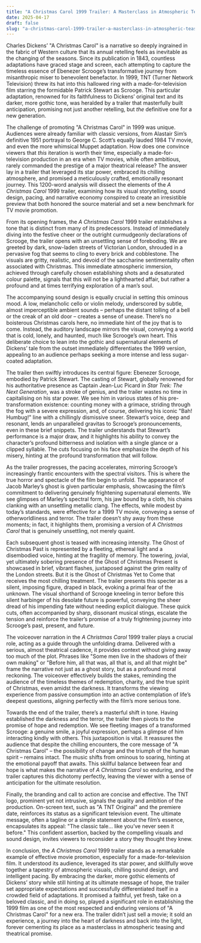 ```yaml
---
title: "A Christmas Carol 1999 Trailer: A Masterclass in Atmospheric Teasing and Theatrical Promise"
date: 2025-04-17
draft: false
slug: "a-christmas-carol-1999-trailer-a-masterclass-in-atmospheric-teasing-and-theatrical-promise" 
---
```


Charles Dickens’ "A Christmas Carol" is a narrative so deeply ingrained in the fabric of Western culture that its annual retelling feels as inevitable as the changing of the seasons. Since its publication in 1843, countless adaptations have graced stage and screen, each attempting to capture the timeless essence of Ebenezer Scrooge’s transformative journey from misanthropic miser to benevolent benefactor. In 1999, TNT (Turner Network Television) threw its hat into this hallowed ring with a made-for-television film starring the formidable Patrick Stewart as Scrooge. This particular adaptation, renowned for its faithfulness to Dickens’ original text and its darker, more gothic tone, was heralded by a trailer that masterfully built anticipation, promising not just another retelling, but *the* definitive one for a new generation.

The challenge of promoting "A Christmas Carol" in 1999 was unique. Audiences were already familiar with classic versions, from Alastair Sim’s definitive 1951 portrayal to George C. Scott’s equally lauded 1984 TV movie, and even the more whimsical Muppet adaptation. How does one convince viewers that *this* iteration is worth their time, especially a made-for-television production in an era when TV movies, while often ambitious, rarely commanded the prestige of a major theatrical release? The answer lay in a trailer that leveraged its star power, embraced its chilling atmosphere, and promised a meticulously crafted, emotionally resonant journey. This 1200-word analysis will dissect the elements of the *A Christmas Carol* 1999 trailer, examining how its visual storytelling, sound design, pacing, and narrative economy conspired to create an irresistible preview that both honored the source material and set a new benchmark for TV movie promotion.

From its opening frames, the *A Christmas Carol* 1999 trailer establishes a tone that is distinct from many of its predecessors. Instead of immediately diving into the festive cheer or the outright curmudgeonly declarations of Scrooge, the trailer opens with an unsettling sense of foreboding. We are greeted by dark, snow-laden streets of Victorian London, shrouded in a pervasive fog that seems to cling to every brick and cobblestone. The visuals are gritty, realistic, and devoid of the saccharine sentimentality often associated with Christmas. This immediate atmospheric immersion, achieved through carefully chosen establishing shots and a desaturated colour palette, signals that this will not be a lighthearted affair, but rather a profound and at times terrifying exploration of a man’s soul.

The accompanying sound design is equally crucial in setting this ominous mood. A low, melancholic cello or violin melody, underscored by subtle, almost imperceptible ambient sounds – perhaps the distant tolling of a bell or the creak of an old door – creates a sense of unease. There’s no boisterous Christmas carols here, no immediate hint of the joy that is to come. Instead, the auditory landscape mirrors the visual, conveying a world that is cold, lonely, and haunted, much like Scrooge’s own heart. This deliberate choice to lean into the gothic and supernatural elements of Dickens’ tale from the outset immediately differentiates the 1999 version, appealing to an audience perhaps seeking a more intense and less sugar-coated adaptation.

The trailer then swiftly introduces its central figure: Ebenezer Scrooge, embodied by Patrick Stewart. The casting of Stewart, globally renowned for his authoritative presence as Captain Jean-Luc Picard in *Star Trek: The Next Generation*, was a stroke of genius, and the trailer wastes no time in capitalising on his star power. We see him in various states of his pre-transformation existence: counting money with a grimace, striding through the fog with a severe expression, and, of course, delivering his iconic "Bah! Humbug!" line with a chillingly dismissive sneer. Stewart’s voice, deep and resonant, lends an unparalleled gravitas to Scrooge’s pronouncements, even in these brief snippets. The trailer understands that Stewart’s performance is a major draw, and it highlights his ability to convey the character’s profound bitterness and isolation with a single glance or a clipped syllable. The cuts focusing on his face emphasize the depth of his misery, hinting at the profound transformation that will follow.

As the trailer progresses, the pacing accelerates, mirroring Scrooge’s increasingly frantic encounters with the spectral visitors. This is where the true horror and spectacle of the film begin to unfold. The appearance of Jacob Marley’s ghost is given particular emphasis, showcasing the film’s commitment to delivering genuinely frightening supernatural elements. We see glimpses of Marley’s spectral form, his jaw bound by a cloth, his chains clanking with an unsettling metallic clang. The effects, while modest by today’s standards, were effective for a 1999 TV movie, conveying a sense of otherworldliness and terror. The trailer doesn’t shy away from these moments; in fact, it highlights them, promising a version of *A Christmas Carol* that is genuinely unsettling, not merely quaint.

Each subsequent ghost is teased with increasing intensity. The Ghost of Christmas Past is represented by a fleeting, ethereal light and a disembodied voice, hinting at the fragility of memory. The towering, jovial, yet ultimately sobering presence of the Ghost of Christmas Present is showcased in brief, vibrant flashes, juxtaposed against the grim reality of the London streets. But it is the Ghost of Christmas Yet to Come that receives the most chilling treatment. The trailer presents this specter as a silent, imposing figure, draped in black, evoking a primal fear of the unknown. The visual shorthand of Scrooge kneeling in terror before this silent harbinger of his desolate future is powerful, conveying the sheer dread of his impending fate without needing explicit dialogue. These quick cuts, often accompanied by sharp, dissonant musical stings, escalate the tension and reinforce the trailer’s promise of a truly frightening journey into Scrooge’s past, present, and future.

The voiceover narration in the *A Christmas Carol* 1999 trailer plays a crucial role, acting as a guide through the unfolding drama. Delivered with a serious, almost theatrical cadence, it provides context without giving away too much of the plot. Phrases like "Some men live in the shadows of their own making" or "Before him, all that was, all that is, and all that might be" frame the narrative not just as a ghost story, but as a profound moral reckoning. The voiceover effectively builds the stakes, reminding the audience of the timeless themes of redemption, charity, and the true spirit of Christmas, even amidst the darkness. It transforms the viewing experience from passive consumption into an active contemplation of life’s deepest questions, aligning perfectly with the film’s more serious tone.

Towards the end of the trailer, there’s a masterful shift in tone. Having established the darkness and the terror, the trailer then pivots to the promise of hope and redemption. We see fleeting images of a transformed Scrooge: a genuine smile, a joyful expression, perhaps a glimpse of him interacting kindly with others. This juxtaposition is vital. It reassures the audience that despite the chilling encounters, the core message of "A Christmas Carol" – the possibility of change and the triumph of the human spirit – remains intact. The music shifts from ominous to soaring, hinting at the emotional payoff that awaits. This skillful balance between fear and hope is what makes the narrative of *A Christmas Carol* so enduring, and the trailer captures this dichotomy perfectly, leaving the viewer with a sense of anticipation for the ultimate resolution.

Finally, the branding and call to action are concise and effective. The TNT logo, prominent yet not intrusive, signals the quality and ambition of the production. On-screen text, such as "A TNT Original" and the premiere date, reinforces its status as a significant television event. The ultimate message, often a tagline or a simple statement about the film’s essence, encapsulates its appeal: "The classic tale… like you’ve never seen it before." This confident assertion, backed by the compelling visuals and sound design, invites viewers to reconsider a story they thought they knew.

In conclusion, the *A Christmas Carol* 1999 trailer stands as a remarkable example of effective movie promotion, especially for a made-for-television film. It understood its audience, leveraged its star power, and skillfully wove together a tapestry of atmospheric visuals, chilling sound design, and intelligent pacing. By embracing the darker, more gothic elements of Dickens’ story while still hinting at its ultimate message of hope, the trailer set appropriate expectations and successfully differentiated itself in a crowded field of adaptations. It promised a faithful, yet fresh, take on a beloved classic, and in doing so, played a significant role in establishing the 1999 film as one of the most respected and enduring versions of "A Christmas Carol" for a new era. The trailer didn’t just sell a movie; it sold an experience, a journey into the heart of darkness and back into the light, forever cementing its place as a masterclass in atmospheric teasing and theatrical promise.